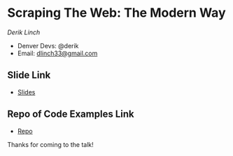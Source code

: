 # Scraping The Web: The Modern Way

_Derik Linch_ 

* Denver Devs: @derik
* Email: dlinch33@gmail.com

## Slide Link

* [Slides](https://docs.google.com/presentation/d/1JcH6Pki9Ud7gn6iVZ4oHcGNOzSuE1sczVGoYMnn6uTo/edit?usp=sharing)

## Repo of Code Examples Link
* [Repo](https://github.com/dlinch/dd-scraping)

Thanks for coming to the talk!